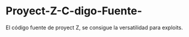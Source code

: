 # Proyect-Z-C-digo-Fuente-
El código fuente de proyect Z, se consigue la versatilidad para exploits. 
